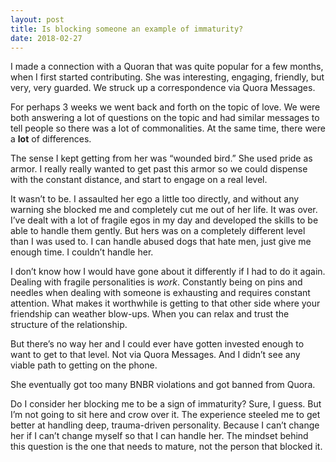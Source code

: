 ```yaml
---
layout: post
title: Is blocking someone an example of immaturity?
date: 2018-02-27
---
```


<p>I made a connection with a Quoran that was quite popular for a few months, when I first started contributing. She was interesting, engaging, friendly, but very, very guarded. We struck up a correspondence via Quora Messages.</p><p>For perhaps 3 weeks we went back and forth on the topic of love. We were both answering a lot of questions on the topic and had similar messages to tell people so there was a lot of commonalities. At the same time, there were a <b>lot</b> of differences.</p><p>The sense I kept getting from her was “wounded bird.” She used pride as armor. I really really wanted to get past this armor so we could dispense with the constant distance, and start to engage on a real level.</p><p>It wasn’t to be. I assaulted her ego a little too directly, and without any warning she blocked me and completely cut me out of her life. It was over. I’ve dealt with a lot of fragile egos in my day and developed the skills to be able to handle them gently. But hers was on a completely different level than I was used to. I can handle abused dogs that hate men, just give me enough time. I couldn’t handle her.</p><p>I don’t know how I would have gone about it differently if I had to do it again. Dealing with fragile personalities is <i>work</i>. Constantly being on pins and needles when dealing with someone is exhausting and requires constant attention. What makes it worthwhile is getting to that other side where your friendship can weather blow-ups. When you can relax and trust the structure of the relationship.</p><p>But there’s no way her and I could ever have gotten invested enough to want to get to that level. Not via Quora Messages. And I didn’t see any viable path to getting on the phone.</p><p>She eventually got too many BNBR violations and got banned from Quora.</p><p>Do I consider her blocking me to be a sign of immaturity? Sure, I guess. But I’m not going to sit here and crow over it. The experience steeled me to get better at handling deep, trauma-driven personality. Because I can’t change her if I can’t change myself so that I can handle her. The mindset behind this question is the one that needs to mature, not the person that blocked it.</p>
